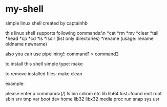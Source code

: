 # my-shell
simple linux shell created by captainhb

this linux shell supports following commands:\n
*cat
*rm
*mv
*clear
*tail
*head
*cp
*cd
*ls
*lsdir (list only directories)
*rename (usage: rename oldname newname)

also you can use pipelining!:
command1 > command2

to install this shell simple type:
make

to remove installed files:
make clean

example:

please enter a command>(/) ls
bin   cdrom  etc   lib    lib64   lost+found  mnt   root  sbin  srv  tmp  var
boot  dev    home  lib32  libx32  media       proc  run   snap  sys  usr


